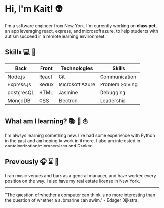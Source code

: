 # Hi, I'm Kait! :alien:

I'm a software engineer from New York. I'm currently working on <b>class pet</b>, an app leveraging react, express, and microsoft azure, to help students with autism succeed in a remote learning environment.

## Skills :computer: :iphone:

| Back       | Front | Technologies    | Skills          |
| ---------- | ----- | --------------- | --------------- |
| Node.js    | React | Git             | Communication   |
| Express.js | Redux | Microsoft Azure | Problem Solving |
| postgresQL | HTML  | Jasmine         | Debugging       |
| MongoDB    | CSS   | Electron        | Leadership      |

## What am I learning? :books: :snake: :boat:

I'm always learning something new. I've had some experience with Python in the past and am hoping to work in it more. I also am interested in containerization/microservices and Docker.

## Previously :headphones: :hourglass: :beer:

I ran music venues and bars as a general manager, and have worked every position on the way. I also have my real estate license in New York.

---
"The question of whether a computer can think is no more interesting than the question of whether a submarine can swim." - Edsger Dijkstra.
